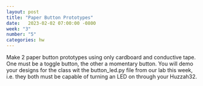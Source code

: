 ```yaml
---
layout: post
title: "Paper Button Prototypes"
date:   2023-02-02 07:00:00 -0800
week: "3"
number: "5"
categories: hw
---
```


Make 2 paper button prototypes using only cardboard and conductive tape. One must be a toggle button, the other a momentary button. You will demo your designs for the class wit the button_led.py file from our lab this week, i.e. they both must be capable of turning an LED on through your Huzzah32.
